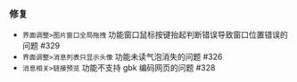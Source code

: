 ### 修复

- `界面调整>图片窗口全局拖拽` 功能窗口鼠标按键抬起判断错误导致窗口位置错误的问题 #329
- `界面调整>消息列表只显示头像` 功能未读气泡消失的问题 #326
- `消息相关>链接预览` 功能不支持 gbk 编码网页的问题 #328